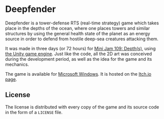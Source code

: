 # Deepfender
Deepfender is a tower-defense RTS (real-time strategy) game
which takes place in the depths of the ocean,
where one places towers and similar structures
by using the general health state of the planet as an energy source
in order to defend from hostile deep-sea creatures attacking them.

It was made in three days (or 72 hours)
for [Mini Jam 109: Depth(s)](https://itch.io/jam/mini-jam-109-depths),
using [the Unity game engine](https://unity.com/).
Just like the code,
all the 2D art was conceived during the development period,
as well as the idea for the game and its mechanics.

The game is available for [Microsoft Windows](https://www.microsoft.com/en-us/windows).
It is hosted on the [Itch.io page](https://decrovert.itch.io/deepfender).

## License
The license is distributed with every copy of the game and its source code
in the form of a `LICENSE` file.
